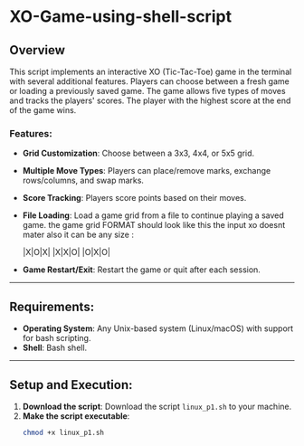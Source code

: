 # XO-Game-using-shell-script


## Overview
This script implements an interactive XO (Tic-Tac-Toe) game in the terminal with several additional features. Players can choose between a fresh game or loading a previously saved game. The game allows five types of moves and tracks the players' scores. The player with the highest score at the end of the game wins.

### Features:
- **Grid Customization**: Choose between a 3x3, 4x4, or 5x5 grid.
- **Multiple Move Types**: Players can place/remove marks, exchange rows/columns, and swap marks.
- **Score Tracking**: Players score points based on their moves.
- **File Loading**: Load a game grid from a file to continue playing a saved game.
  the game grid FORMAT should look like this the input xo doesnt mater also it can be any size :

  |X|O|X|
  |X|X|O|
  |O|X|O|

- **Game Restart/Exit**: Restart the game or quit after each session.

---

## Requirements:
- **Operating System**: Any Unix-based system (Linux/macOS) with support for bash scripting.
- **Shell**: Bash shell.

---

## Setup and Execution:
1. **Download the script**: Download the script `linux_p1.sh` to your machine.
2. **Make the script executable**:
   ```bash
   chmod +x linux_p1.sh
